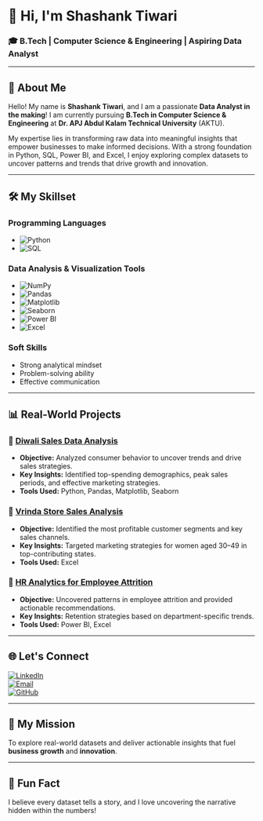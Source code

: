 # 👋 Hi, I'm Shashank Tiwari  

### 🎓 B.Tech | Computer Science & Engineering | Aspiring Data Analyst  

---

## 🌟 About Me  

Hello! My name is **Shashank Tiwari**, and I am a passionate **Data Analyst in the making**! 
I am currently pursuing **B.Tech in Computer Science & Engineering** at **Dr. APJ Abdul Kalam Technical University** (AKTU).  

My expertise lies in transforming raw data into meaningful insights that empower businesses to make informed decisions. 
With a strong foundation in Python, SQL, Power BI, and Excel, I enjoy exploring complex datasets to uncover patterns and trends that drive growth and innovation.  

---

## 🛠️ My Skillset  

### **Programming Languages**  
- ![Python](https://img.shields.io/badge/Python-3776AB?style=flat&logo=python&logoColor=white)  
- ![SQL](https://img.shields.io/badge/SQL-003B57?style=flat&logo=postgresql&logoColor=white)  

### **Data Analysis & Visualization Tools**  
- ![NumPy](https://img.shields.io/badge/NumPy-013243?style=flat&logo=numpy&logoColor=white)  
- ![Pandas](https://img.shields.io/badge/Pandas-150458?style=flat&logo=pandas&logoColor=white)  
- ![Matplotlib](https://img.shields.io/badge/Matplotlib-11557C?style=flat&logoColor=white)  
- ![Seaborn](https://img.shields.io/badge/Seaborn-3776AB?style=flat&logoColor=white)  
- ![Power BI](https://img.shields.io/badge/PowerBI-F2C811?style=flat&logo=power-bi&logoColor=black)  
- ![Excel](https://img.shields.io/badge/Excel-217346?style=flat&logo=microsoft-excel&logoColor=white)  

### **Soft Skills**  
- Strong analytical mindset  
- Problem-solving ability  
- Effective communication  

---

## 📊 Real-World Projects  

### 🔹 [Diwali Sales Data Analysis](https://github.com/yourusername/diwali-sales-analysis)  
- **Objective:** Analyzed consumer behavior to uncover trends and drive sales strategies.  
- **Key Insights:** Identified top-spending demographics, peak sales periods, and effective marketing strategies.  
- **Tools Used:** Python, Pandas, Matplotlib, Seaborn  

### 🔹 [Vrinda Store Sales Analysis](https://github.com/yourusername/vrinda-store-sales-analysis)  
- **Objective:** Identified the most profitable customer segments and key sales channels.  
- **Key Insights:** Targeted marketing strategies for women aged 30–49 in top-contributing states.  
- **Tools Used:** Excel  

### 🔹 [HR Analytics for Employee Attrition](https://github.com/yourusername/hr-analytics-attrition)  
- **Objective:** Uncovered patterns in employee attrition and provided actionable recommendations.  
- **Key Insights:** Retention strategies based on department-specific trends.  
- **Tools Used:** Power BI, Excel  

---

## 🌐 Let's Connect  

[![LinkedIn](https://img.shields.io/badge/LinkedIn-0A66C2?style=for-the-badge&logo=linkedin&logoColor=white)](https://www.linkedin.com/in/yourlinkedinprofile)  
[![Email](https://img.shields.io/badge/Gmail-D14836?style=for-the-badge&logo=gmail&logoColor=white)](mailto:shashank.corpconnect@gmail.com)  
[![GitHub](https://img.shields.io/badge/GitHub-181717?style=for-the-badge&logo=github&logoColor=white)](https://github.com/yourusername)  

---

## 🚀 My Mission  

To explore real-world datasets and deliver actionable insights that fuel **business growth** and **innovation**.  

---

## 🎯 Fun Fact  

I believe every dataset tells a story, and I love uncovering the narrative hidden within the numbers!  
